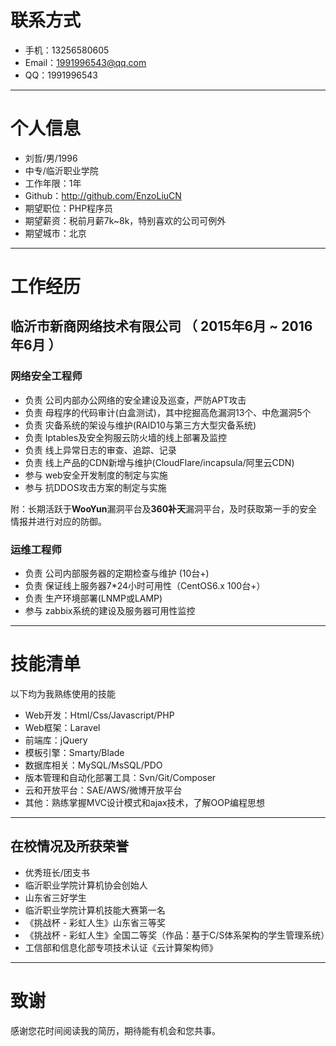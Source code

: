 # 联系方式
- 手机：13256580605
- Email：1991996543@qq.com
- QQ：1991996543

---

# 个人信息

 - 刘哲/男/1996 
 - 中专/临沂职业学院 
 - 工作年限：1年
 - Github：http://github.com/EnzoLiuCN
 - 期望职位：PHP程序员
 - 期望薪资：税前月薪7k~8k，特别喜欢的公司可例外
 - 期望城市：北京

---

# 工作经历

## 临沂市新商网络技术有限公司 （ 2015年6月 ~ 2016年6月 ）

### 网络安全工程师

- 负责 公司内部办公网络的安全建设及巡查，严防APT攻击
- 负责 母程序的代码审计(白盒测试)，其中挖掘高危漏洞13个、中危漏洞5个
- 负责 灾备系统的架设与维护(RAID10与第三方大型灾备系统)
- 负责 Iptables及安全狗服云防火墙的线上部署及监控
- 负责 线上异常日志的审查、追踪、记录
- 负责 线上产品的CDN新增与维护(CloudFlare/incapsula/阿里云CDN)
- 参与 web安全开发制度的制定与实施
- 参与 抗DDOS攻击方案的制定与实施

附：长期活跃于**WooYun**漏洞平台及**360补天**漏洞平台，及时获取第一手的安全情报并进行对应的防御。

### 运维工程师

- 负责 公司内部服务器的定期检查与维护 (10台+)
- 负责 保证线上服务器7*24小时可用性（CentOS6.x 100台+）
- 负责 生产环境部署(LNMP或LAMP)
- 参与 zabbix系统的建设及服务器可用性监控

---

# 技能清单

以下均为我熟练使用的技能

- Web开发：Html/Css/Javascript/PHP
- Web框架：Laravel
- 前端库：jQuery
- 模板引擎：Smarty/Blade
- 数据库相关：MySQL/MsSQL/PDO
- 版本管理和自动化部署工具：Svn/Git/Composer
- 云和开放平台：SAE/AWS/微博开放平台
- 其他：熟练掌握MVC设计模式和ajax技术，了解OOP编程思想

---

## 在校情况及所获荣誉

- 优秀班长/团支书
- 临沂职业学院计算机协会创始人
- 山东省三好学生
- 临沂职业学院计算机技能大赛第一名
- 《挑战杯 - 彩虹人生》山东省三等奖
- 《挑战杯 - 彩虹人生》全国二等奖（作品：基于C/S体系架构的学生管理系统）
- 工信部和信息化部专项技术认证《云计算架构师》


---

# 致谢
感谢您花时间阅读我的简历，期待能有机会和您共事。
